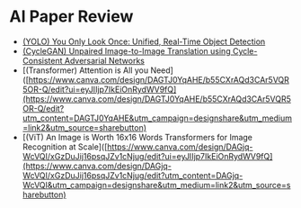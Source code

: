 # AI Paper Review

- [(YOLO) You Only Look Once: Unified, Real-Time Object Detection](https://haseong8012.tistory.com/46)
- [(CycleGAN) Unpaired Image-to-Image Translation using Cycle-Consistent Adversarial Networks](https://haseong8012.tistory.com/9)
- [(Transformer) Attention is All you Need]([https://www.canva.com/design/DAGTJ0YqAHE/b55CXrAQd3CAr5VQR5OR-Q/edit?ui=eyJIIjp7IkEiOnRydWV9fQ](https://www.canva.com/design/DAGTJ0YqAHE/b55CXrAQd3CAr5VQR5OR-Q/edit?utm_content=DAGTJ0YqAHE&utm_campaign=designshare&utm_medium=link2&utm_source=sharebutton)
- [(ViT) An Image is Worth 16x16 Words Transformers for Image Recognition at Scale]([https://www.canva.com/design/DAGjq-WcVQI/xGzDuJij16psqJZv1cNjug/edit?ui=eyJIIjp7IkEiOnRydWV9fQ](https://www.canva.com/design/DAGjq-WcVQI/xGzDuJij16psqJZv1cNjug/edit?utm_content=DAGjq-WcVQI&utm_campaign=designshare&utm_medium=link2&utm_source=sharebutton)
